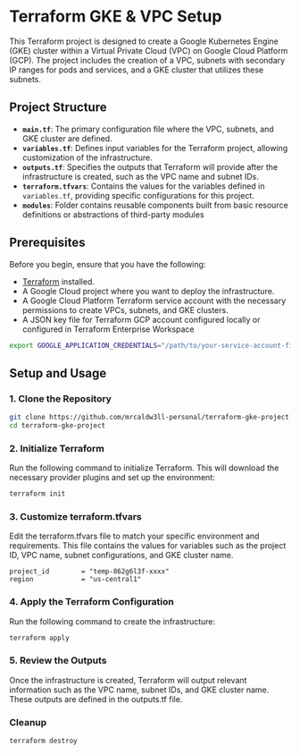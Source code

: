 # Terraform GKE & VPC Setup

This Terraform project is designed to create a Google Kubernetes Engine (GKE) cluster within a Virtual Private Cloud (VPC) on Google Cloud Platform (GCP). The project includes the creation of a VPC, subnets with secondary IP ranges for pods and services, and a GKE cluster that utilizes these subnets.

## Project Structure

- **`main.tf`**: The primary configuration file where the VPC, subnets, and GKE cluster are defined.
- **`variables.tf`**: Defines input variables for the Terraform project, allowing customization of the infrastructure.
- **`outputs.tf`**: Specifies the outputs that Terraform will provide after the infrastructure is created, such as the VPC name and subnet IDs.
- **`terraform.tfvars`**: Contains the values for the variables defined in `variables.tf`, providing specific configurations for this project.
- **`modules`**: Folder contains reusable components built from basic resource definitions or abstractions of third-party modules

## Prerequisites

Before you begin, ensure that you have the following:

- [Terraform](https://www.terraform.io/downloads.html) installed.
- A Google Cloud project where you want to deploy the infrastructure.
- A Google Cloud Platform Terraform service account with the necessary permissions to create VPCs, subnets, and GKE clusters.
- A JSON key file for Terraform GCP account configured locally or configured in Terraform Enterprise Workspace

```bash
export GOOGLE_APPLICATION_CREDENTIALS="/path/to/your-service-account-file.json"
```

## Setup and Usage

### 1. Clone the Repository

```bash
git clone https://github.com/mrcaldw3ll-personal/terraform-gke-project.git
cd terraform-gke-project
```

### 2. Initialize Terraform
Run the following command to initialize Terraform. This will download the necessary provider plugins and set up the environment:

```bash
terraform init
```

### 3. Customize terraform.tfvars
Edit the terraform.tfvars file to match your specific environment and requirements. This file contains the values for variables such as the project ID, VPC name, subnet configurations, and GKE cluster name.

```hcl
project_id        = "temp-862g6l3f-xxxx"
region            = "us-central1"
```

### 4. Apply the Terraform Configuration
Run the following command to create the infrastructure:

```bash
terraform apply
```

### 5. Review the Outputs
Once the infrastructure is created, Terraform will output relevant information such as the VPC name, subnet IDs, and GKE cluster name. These outputs are defined in the outputs.tf file.

### Cleanup

```bash
terraform destroy
```
